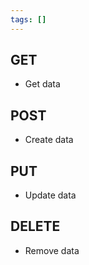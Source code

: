 ```yaml
---
tags: []
---
```


## GET

- Get data

## POST

- Create data

## PUT

- Update data

## DELETE

- Remove data
